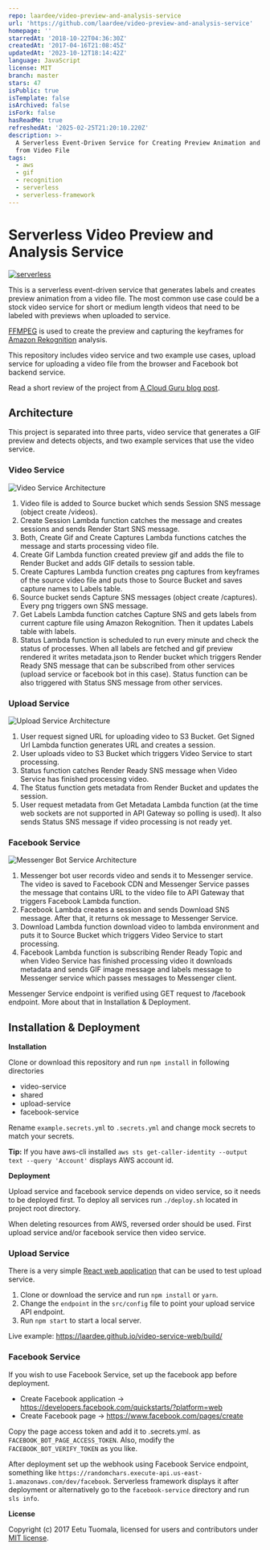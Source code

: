 ```yaml
---
repo: laardee/video-preview-and-analysis-service
url: 'https://github.com/laardee/video-preview-and-analysis-service'
homepage: ''
starredAt: '2018-10-22T04:36:30Z'
createdAt: '2017-04-16T21:08:45Z'
updatedAt: '2023-10-12T18:14:42Z'
language: JavaScript
license: MIT
branch: master
stars: 47
isPublic: true
isTemplate: false
isArchived: false
isFork: false
hasReadMe: true
refreshedAt: '2025-02-25T21:20:10.220Z'
description: >-
  A Serverless Event-Driven Service for Creating Preview Animation and Labels
  from Video File
tags:
  - aws
  - gif
  - recognition
  - serverless
  - serverless-framework
---
```


# Serverless Video Preview and Analysis Service

[![serverless](http://public.serverless.com/badges/v3.svg)](http://www.serverless.com)

This is a serverless event-driven service that generates labels and creates preview animation from a video file. The most common use case could be a stock video service for short or medium length videos that need to be labeled with previews when uploaded to service.

[FFMPEG](https://ffmpeg.org/) is used to create the preview and capturing the keyframes for [Amazon Rekognition](https://aws.amazon.com/rekognition/) analysis. 

This repository includes video service and two example use cases, upload service for uploading a video file from the browser and Facebook bot backend service.

Read a short review of the project from [A Cloud Guru blog post](https://read.acloud.guru/announcing-the-winners-of-the-inaugural-serverlessconf-architecture-competition-1dce2db6da3#1ab0).

## Architecture

This project is separated into three parts, video service that generates a GIF preview and detects objects, and two example services that use the video service.

### Video Service

![Video Service Architecture](https://raw.githubusercontent.com/laardee/video-service/master/images/video-service.png)

1. Video file is added to Source bucket which sends Session SNS message (object create /videos).
2. Create Session Lambda function catches the message and creates sessions and sends Render Start SNS message.
3. Both, Create Gif and Create Captures Lambda functions catches the message and starts processing video file.
4. Create Gif Lambda function created preview gif and adds the file to Render Bucket and adds GIF details to session table.
5. Create Captures Lambda function creates png captures from keyframes of the source video file and puts those to Source Bucket and saves capture names to Labels table.
6. Source bucket sends Capture SNS messages (object create /captures). Every png triggers own SNS message.
7. Get Labels Lambda function catches Capture SNS and gets labels from current capture file using Amazon Rekognition. Then it updates Labels table with labels.
8. Status Lambda function is scheduled to run every minute and check the status of processes. When all labels are fetched and gif preview rendered it writes metadata.json to Render bucket which triggers Render Ready SNS message that can be subscribed from other services (upload service or facebook bot in this case). Status function can be also triggered with Status SNS message from other services.

### Upload Service 

![Upload Service Architecture](https://raw.githubusercontent.com/laardee/video-service/master/images/upload-service.png)

1. User request signed URL for uploading video to S3 Bucket. Get Signed Url Lambda function generates URL and creates a session.
2. User uploads video to S3 Bucket which triggers Video Service to start processing.
3. Status function catches Render Ready SNS message when Video Service has finished processing video.
4. The Status function gets metadata from Render Bucket and updates the session.
5. User request metadata from Get Metadata Lambda function (at the time web sockets are not supported in API Gateway so polling is used). It also sends Status SNS message if video processing is not ready yet.

### Facebook Service

![Messenger Bot Service Architecture](https://raw.githubusercontent.com/laardee/video-service/master/images/facebook-service.png)

1. Messenger bot user records video and sends it to Messenger service. The video is saved to Facebook CDN and Messenger Service passes the message that contains URL to the video file to API Gateway that triggers Facebook Lambda function.
2. Facebook Lambda creates a session and sends Download SNS message. After that, it returns ok message to Messenger Service.
3. Download Lambda function download video to lambda environment and puts it to Source Bucket which triggers Video Service to start processing.
4. Facebook Lambda function is subscribing Render Ready Topic and when Video Service has finished processing video it downloads metadata and sends GIF image message and labels message to Messenger service which passes messages to Messenger client.

Messenger Service endpoint is verified using GET request to /facebook endpoint. More about that in Installation & Deployment.

## Installation & Deployment

**Installation**

Clone or download this repository and run `npm install` in following directories

* video-service
* shared
* upload-service
* facebook-service

Rename `example.secrets.yml` to `.secrets.yml` and change mock secrets to match your secrets.

**Tip:** If you have aws-cli installed `aws sts get-caller-identity --output text --query 'Account'` displays AWS account id.

**Deployment**

Upload service and facebook service depends on video service, so it needs to be deployed first.  To deploy all services run `./deploy.sh` located in project root directory. 

When deleting resources from AWS, reversed order should be used. First upload service and/or facebook service then video service.

### Upload Service

There is a very simple [React web application](https://github.com/laardee/video-service-web) that can be used to test upload service. 
1. Clone or download the service and run `npm install` or `yarn`. 
2. Change the `endpoint` in the `src/config` file to point your upload service API endpoint. 
3. Run `npm start` to start a local server.

Live example: https://laardee.github.io/video-service-web/build/

### Facebook Service

If you wish to use Facebook Service, set up the facebook app before deployment.

* Create Facebook application -> https://developers.facebook.com/quickstarts/?platform=web
* Create Facebook page -> https://www.facebook.com/pages/create

Copy the page access token and add it to .secrets.yml. as `FACEBOOK_BOT_PAGE_ACCESS_TOKEN`. Also, modify the `FACEBOOK_BOT_VERIFY_TOKEN` as you like.

After deployment set up the webhook using Facebook Service endpoint, something like `https://randomchars.execute-api.us-east-1.amazonaws.com/dev/facebook`. Serverless framework displays it after deployment or alternatively go to the `facebook-service` directory and run `sls info`.

**License**

Copyright (c) 2017 Eetu Tuomala, licensed for users and contributors under [MIT license](https://github.com/laardee/video-service/blob/master/LICENSE).
